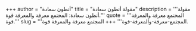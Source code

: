 +++
author = "أنطون سعادة"
title = "مقولة أنطون سعادة"
description = '''مقولة أنطون سعادة: المجتمع معرفة والمعرفة قوة.'''
quote = '''المجتمع معرفة والمعرفة قوة.'''
slug = '''المجتمع-معرفة-والمعرفة-قوة'''
+++
المجتمع معرفة والمعرفة قوة.
